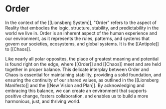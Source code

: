 # Order

In the context of the [[Lionsberg System]], "Order" refers to the aspect of Reality that embodies the logic, structure, stability, and predictability in the world we live in. Order is an inherent aspect of the human experience and our environment, as it represents the rules, patterns, and systems that govern our societies, ecosystems, and global systems. It is the [[Antipole]] to [[Chaos]].

Like nearly all polar opposites, the place of greatest meaning and potential is found right on the edge, where [[Order]] and [[Chaos]] meet and are held together in proper balance. This delicate interplay between Order and Chaos is essential for maintaining stability, providing a solid foundation, and ensuring the continuity of our shared values, as outlined in the [[Lionsberg Manifesto]] and the [[New Vision and Plan]]. By acknowledging and embracing this balance, we can create an environment that supports positive change, fosters collaboration, and enables us to build a more harmonious, just, and thriving world.
